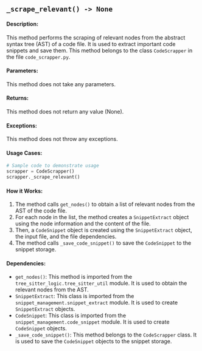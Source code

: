 ## `_scrape_relevant() -> None`

#### Description:
This method performs the scraping of relevant nodes from the abstract syntax tree (AST) of a code file. It is used to extract important code snippets and save them. This method belongs to the class `CodeScrapper` in the file `code_scrapper.py`.

#### Parameters:
This method does not take any parameters.

#### Returns:
This method does not return any value (None).

#### Exceptions:
This method does not throw any exceptions.

#### Usage Cases:

```python
# Sample code to demonstrate usage
scrapper = CodeScrapper()
scrapper._scrape_relevant()
```

#### How it Works:
1. The method calls `get_nodes()` to obtain a list of relevant nodes from the AST of the code file.
2. For each node in the list, the method creates a `SnippetExtract` object using the node information and the content of the file.
3. Then, a `CodeSnippet` object is created using the `SnippetExtract` object, the input file, and the file dependencies.
4. The method calls `_save_code_snippet()` to save the `CodeSnippet` to the snippet storage.

#### Dependencies:
- `get_nodes()`: This method is imported from the `tree_sitter_logic.tree_sitter_util` module. It is used to obtain the relevant nodes from the AST.
- `SnippetExtract`: This class is imported from the `snippet_management.snippet_extract` module. It is used to create `SnippetExtract` objects.
- `CodeSnippet`: This class is imported from the `snippet_management.code_snippet` module. It is used to create `CodeSnippet` objects.
- `_save_code_snippet()`: This method belongs to the `CodeScrapper` class. It is used to save the `CodeSnippet` objects to the snippet storage.
